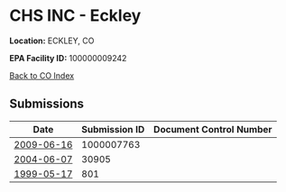 # CHS INC - Eckley

**Location:** ECKLEY, CO

**EPA Facility ID:** 100000009242

[Back to CO Index](../../index.md)

## Submissions

| Date | Submission ID | Document Control Number |
|------|--------------|-------------------------|
| [2009-06-16](submissions/1000007763.md) | 1000007763 |  |
| [2004-06-07](submissions/30905.md) | 30905 |  |
| [1999-05-17](submissions/801.md) | 801 |  |
